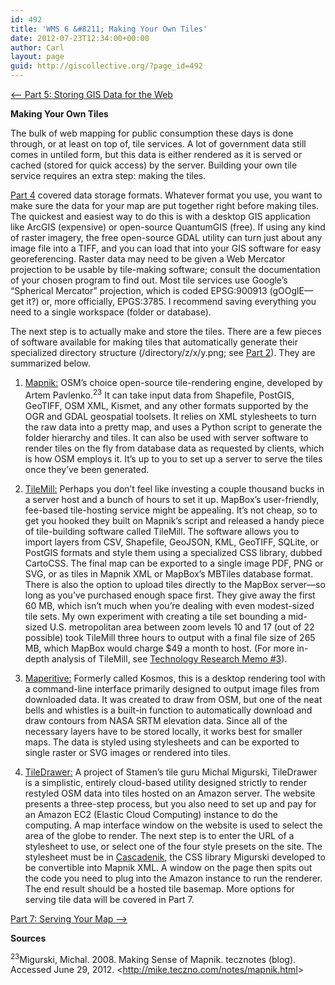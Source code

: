 ```yaml
---
id: 492
title: 'WMS 6 &#8211; Making Your Own Tiles'
date: 2012-07-23T12:34:00+00:00
author: Carl
layout: page
guid: http://giscollective.org/?page_id=492
---
```

[<&#8211; Part 5: Storing GIS Data for the Web](http://giscollective.org/wmsfive/)

**Making Your Own Tiles**

The bulk of web mapping for public consumption these days is done through, or at least on top of, tile services. A lot of government data still comes in untiled form, but this data is either rendered as it is served or cached (stored for quick access) by the server. Building your own tile service requires an extra step: making the tiles.

[Part 4](http://giscollective.org/wmsfour/) covered data storage formats. Whatever format you use, you want to make sure the data for your map are put together right before making tiles. The quickest and easiest way to do this is with a desktop GIS application like ArcGIS (expensive) or open-source QuantumGIS (free). If using any kind of raster imagery, the free open-source GDAL utility can turn just about any image file into a TIFF, and you can load that into your GIS software for easy georeferencing. Raster data may need to be given a Web Mercator projection to be usable by tile-making software; consult the documentation of your chosen program to find out. Most tile services use Google’s “Spherical Mercator” projection, which is coded EPSG:900913 (gOOglE—get it?) or, more officially, EPGS:3785. I recommend saving everything you need to a single workspace (folder or database).

The next step is to actually make and store the tiles. There are a few pieces of software available for making tiles that automatically generate their specialized directory structure (/directory/z/x/y.png; see [Part 2](http://giscollective.org/wmstwo/)). They are summarized below.

1. [Mapnik:](http://mapnik.org/) OSM’s choice open-source tile-rendering engine, developed by Artem Pavlenko.<sup>23</sup> It can take input data from Shapefile, PostGIS, GeoTIFF, OSM XML, Kismet, and any other formats supported by the OGR and GDAL geospatial toolsets. It relies on XML stylesheets to turn the raw data into a pretty map, and uses a Python script to generate the folder hierarchy and tiles. It can also be used with server software to render tiles on the fly from database data as requested by clients, which is how OSM employs it. It’s up to you to set up a server to serve the tiles once they’ve been generated.

2. [TileMill:](http://mapbox.com/tilemill/) Perhaps you don’t feel like investing a couple thousand bucks in a server host and a bunch of hours to set it up. MapBox’s user-friendly, fee-based tile-hosting service might be appealing. It’s not cheap, so to get you hooked they built on Mapnik’s script and released a handy piece of tile-building software called TileMill. The software allows you to import layers from CSV, Shapefile, GeoJSON, KML, GeoTIFF, SQLite, or PostGIS formats and style them using a specialized CSS library, dubbed CartoCSS. The final map can be exported to a single image PDF, PNG or SVG, or as tiles in Mapnik XML or MapBox’s MBTiles database format. There is also the option to upload tiles directly to the MapBox server—so long as you’ve purchased enough space first. They give away the first 60 MB, which isn’t much when you’re dealing with even modest-sized tile sets. My own experiment with creating a tile set bounding a mid-sized U.S. metropolitan area between zoom levels 10 and 17 (out of 22 possible) took TileMill three hours to output with a final file size of 265 MB, which MapBox would charge $49 a month to host. (For more in-depth analysis of TileMill, see [Technology Research Memo #3](http://wicoastalatlas.wordpress.com/2012/07/03/technology-research-memo-3-tilemill/)).

3. [Maperitive:](http://maperitive.net/) Formerly called Kosmos, this is a desktop rendering tool with a command-line interface primarily designed to output image files from downloaded data. It was created to draw from OSM, but one of the neat bells and whistles is a built-in function to automatically download and draw contours from NASA SRTM elevation data. Since all of the necessary layers have to be stored locally, it works best for smaller maps. The data is styled using stylesheets and can be exported to single raster or SVG images or rendered into tiles.

4. [TileDrawer:](http://tiledrawer.com/) A project of Stamen’s tile guru Michal Migurski, TileDrawer is a simplistic, entirely cloud-based utility designed strictly to render restyled OSM data into tiles hosted on an Amazon server. The website presents a three-step process, but you also need to set up and pay for an Amazon EC2 (Elastic Cloud Computing) instance to do the computing. A map interface window on the website is used to select the area of the globe to render. The next step is to enter the URL of a stylesheet to use, or select one of the four style presets on the site. The stylesheet must be in [Cascadenik](https://github.com/mapnik/Cascadenik/wiki/Cascadenik), the CSS library Migurski developed to be convertible into Mapnik XML. A window on the page then spits out the code you need to plug into the Amazon instance to run the renderer. The end result should be a hosted tile basemap. More options for serving tile data will be covered in Part 7.

[Part 7: Serving Your Map &#8211;>](http://giscollective.org/wmsseven/)

**Sources**

<sup>23</sup>Migurski, Michal. 2008. Making Sense of Mapnik. tecznotes (blog). Accessed June 29, 2012. <<http://mike.teczno.com/notes/mapnik.html>>